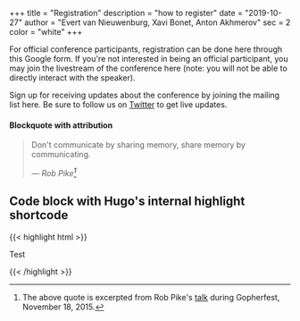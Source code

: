 +++
title = "Registration"
description = "how to register"
date = "2019-10-27"
author = "Evert van Nieuwenburg, Xavi Bonet, Anton Akhmerov"
sec = 2
color = "white"
+++

For official conference participants, registration can be done here through
this Google form. If you're not interested in being an official participant,
you may join the livestream of the conference here (note: you will not be able
to directly interact with the speaker).

Sign up for receiving updates about the conference by joining the mailing list
here. Be sure to follow us on [Twitter](https://www.twitter.com/Evert_v_N) to get live updates.

#### Blockquote with attribution

> Don't communicate by sharing memory, share memory by communicating.</p>
> — <cite>Rob Pike[^1]</cite>

[^1]: The above quote is excerpted from Rob Pike's [talk](https://www.youtube.com/watch?v=PAAkCSZUG1c) during Gopherfest, November 18, 2015.

## Code block with Hugo's internal highlight shortcode

{{< highlight html >}}
<!DOCTYPE html>
<html lang="en">
<head>
  <meta charset="UTF-8">
  <title>Example HTML5 Document</title>
</head>
<body>
  <p>Test</p>
</body>
</html>
{{< /highlight >}}
